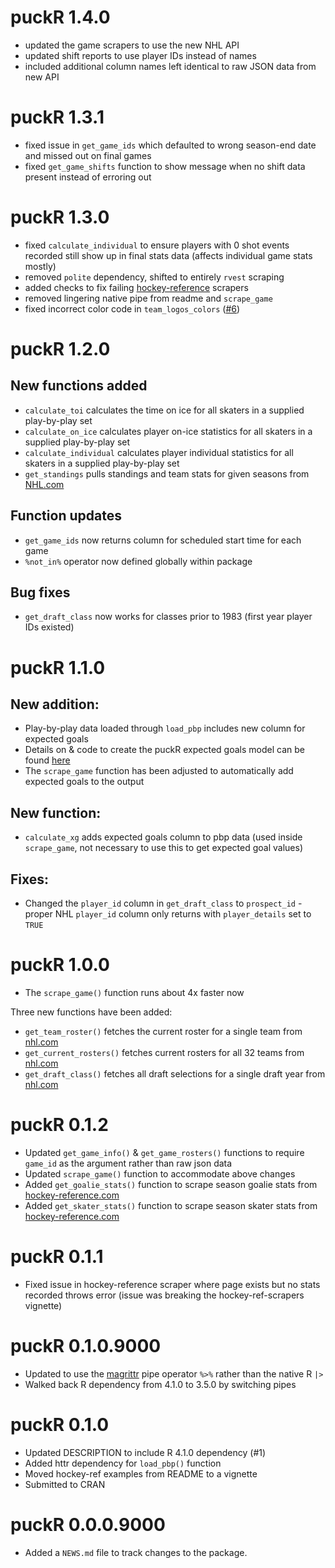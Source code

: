 # puckR 1.4.0

* updated the game scrapers to use the new NHL API
* updated shift reports to use player IDs instead of names
* included additional column names left identical to raw JSON data from new API

# puckR 1.3.1

* fixed issue in `get_game_ids` which defaulted to wrong season-end date and missed out on final games
* fixed `get_game_shifts` function to show message when no shift data present instead of erroring out

# puckR 1.3.0

* fixed `calculate_individual` to ensure players with 0 shot events recorded still show up in final stats data (affects individual game stats mostly)
* removed `polite` dependency, shifted to entirely `rvest` scraping
* added checks to fix failing [hockey-reference](https://www.hockey-reference.com) scrapers
* removed lingering native pipe from readme and `scrape_game`
* fixed incorrect color code in `team_logos_colors` ([#6](https://github.com/zbeg/puckR/issues/6))

# puckR 1.2.0

## New functions added
* `calculate_toi` calculates the time on ice for all skaters in a supplied play-by-play set
* `calculate_on_ice` calculates player on-ice statistics for all skaters in a supplied play-by-play set
* `calculate_individual` calculates player individual statistics for all skaters in a supplied play-by-play set
* `get_standings` pulls standings and team stats for given seasons from [NHL.com](https://www.nhl.com/)


## Function updates
* `get_game_ids` now returns column for scheduled start time for each game
* `%not_in%` operator now defined globally within package

## Bug fixes
* `get_draft_class` now works for classes prior to 1983 (first year player IDs existed)

# puckR 1.1.0

## New addition:
* Play-by-play data loaded through `load_pbp` includes new column for expected goals
* Details on & code to create the puckR expected goals model can be found [here](https://github.com/zbeg/puckR-models)
* The `scrape_game` function has been adjusted to automatically add expected goals to the output

## New function:
* `calculate_xg` adds expected goals column to pbp data (used inside `scrape_game`, not necessary to use this to get expected goal values)

## Fixes:
* Changed the `player_id` column in `get_draft_class` to `prospect_id` - proper NHL `player_id` column only returns with `player_details` set to `TRUE`

# puckR 1.0.0
* The `scrape_game()` function runs about 4x faster now

Three new functions have been added:

* `get_team_roster()` fetches the current roster for a single team from [nhl.com](https://www.nhl.com/)
* `get_current_rosters()` fetches current rosters for all 32 teams from [nhl.com](https://www.nhl.com/)
* `get_draft_class()` fetches all draft selections for a single draft year from [nhl.com](https://www.nhl.com/)

# puckR 0.1.2

* Updated `get_game_info()` & `get_game_rosters()` functions to require `game_id` as the argument rather than raw json data
* Updated `scrape_game()` function to accommodate above changes
* Added `get_goalie_stats()` function to scrape season goalie stats from [hockey-reference.com](https://www.hockey-reference.com)
* Added `get_skater_stats()` function to scrape season skater stats from [hockey-reference.com](https://www.hockey-reference.com)

# puckR 0.1.1

* Fixed issue in hockey-reference scraper where page exists but no stats recorded throws error (issue was breaking the hockey-ref-scrapers vignette)

# puckR 0.1.0.9000

* Updated to use the [magrittr](https://magrittr.tidyverse.org/reference/pipe.html) pipe operator `%>%` rather than the native R `|>`
* Walked back R dependency from 4.1.0 to 3.5.0 by switching pipes

# puckR 0.1.0

* Updated DESCRIPTION to include R 4.1.0 dependency (#1)
* Added httr dependency for `load_pbp()` function
* Moved hockey-ref examples from README to a vignette
* Submitted to CRAN

# puckR 0.0.0.9000

* Added a `NEWS.md` file to track changes to the package.
